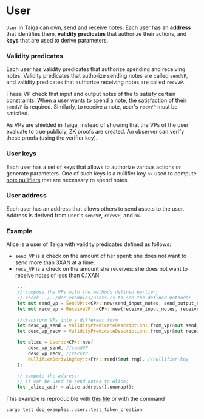 # User

`User` in Taiga can own, send and receive notes. Each user has an **address** that identifies them, **validity predicates** that authorize their actions, and **keys** that are used to derive parameters.

### Validity predicates
Each user has validity predicates that authorize spending and receiving notes. Validity predicates that authorize sending notes are called `sendVP`, and validity predicates that authorize receiving notes are called `recvVP`.

These VP check that input and output notes of the tx satisfy certain constraints. When a user wants to spend a note, the satisfaction of their `sendVP` is required. Similarly, to receive a note, user's `recvVP` must be satisfied.

As VPs are shielded in Taiga, instead of showing that the VPs of the user evaluate to true publicly, ZK proofs are created. An observer can verify these proofs (using the verifier key).

### User keys
Each user has a set of keys that allows to authorize various actions or generate parameters. One of such keys is a nullifier key `nk` used to compute [note nullifiers](./notes.md) that are necessary to spend notes.

### User address

Each user has an address that allows others to send assets to the user. Address is derived from user's `sendVP`, `recvVP`, and `nk`.

### Example

Alice is a user of Taiga with validity predicates defined as follows:
* `send_VP` is a check on the amount of her spent: she does not want to send more than 3XAN at a time.
* `recv_VP` is a check on the amount she receives: she does not want to receive notes of less than 0.1XAN.

```rust
    ...
    // compose the VPs with the methods defined earlier;
    // check ../../doc_examples/users.rs to see the defined methods;
    let mut send_vp = SendVP::<CP>::new(send_input_notes, send_output_notes);
    let mut recv_vp = ReceiveVP::<CP>::new(receive_input_notes, receive_output_notes);

    //transform VPs into a different form
    let desc_vp_send = ValidityPredicateDescription::from_vp(&mut send_vp, &vp_setup).unwrap();
    let desc_vp_recv = ValidityPredicateDescription::from_vp(&mut receive_vp, &vp_setup).unwrap();

    let alice = User::<CP>::new(
        desc_vp_send, //sendVP
        desc_vp_recv, //recvVP
        NullifierDerivingKey::<Fr>::rand(&mut rng), //nullifier key
    );

    // compute the address;
    // it can be used to send notes to Alice;
    let _alice_addr = alice.address().unwrap();
```

This example is reproducible with [this file](../../src/doc_examples/user.rs) or with the command

`cargo test doc_examples::user::test_token_creation`
